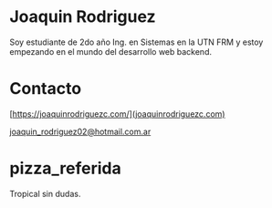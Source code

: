 # Joaquin Rodriguez
Soy estudiante de 2do año Ing. en Sistemas en la UTN FRM y estoy empezando en el mundo del desarrollo web backend.
# Contacto 
[https://joaquinrodriguezc.com/](joaquinrodriguezc.com)


joaquin_rodriguez02@hotmail.com.ar

# pizza_referida 
Tropical sin dudas.
